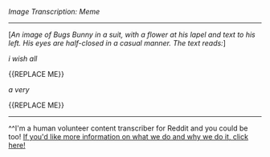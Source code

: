*Image Transcription: Meme*

---

[*An image of Bugs Bunny in a suit, with a flower at his lapel and text to his left. His eyes are half-closed in a casual manner. The text reads:*]

*i wish all*

{{REPLACE ME}}

*a very*

{{REPLACE ME}}

---

^^I'm&#32;a&#32;human&#32;volunteer&#32;content&#32;transcriber&#32;for&#32;Reddit&#32;and&#32;you&#32;could&#32;be&#32;too!&#32;[If&#32;you'd&#32;like&#32;more&#32;information&#32;on&#32;what&#32;we&#32;do&#32;and&#32;why&#32;we&#32;do&#32;it,&#32;click&#32;here!](https://www.reddit.com/r/TranscribersOfReddit/wiki/index)
